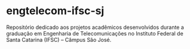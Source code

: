 # engtelecom-ifsc-sj

Repositório dedicado aos projetos acadêmicos desenvolvidos durante a graduação em Engenharia de Telecomunicações no Instituto Federal de Santa Catarina (IFSC) – Câmpus São José.
